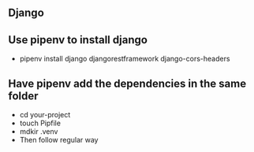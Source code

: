 ## Django 

## Use pipenv to install django
- pipenv install django djangorestframework django-cors-headers

## Have pipenv add the dependencies in the same folder 
- cd your-project 
- touch Pipfile
- mdkir .venv 
- Then follow regular way
